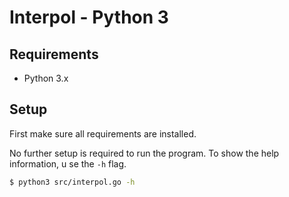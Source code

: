 # Interpol - Python 3

## Requirements

- Python 3.x

## Setup

First make sure all requirements are installed.

No further setup is required to run the program. To show the help information, u
se the `-h` flag.

```bash
$ python3 src/interpol.go -h
```
